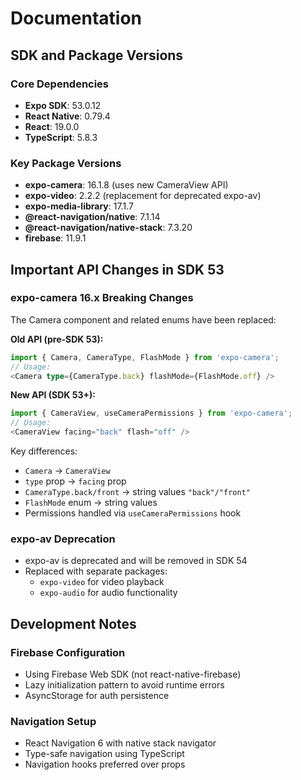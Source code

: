 # Documentation

## SDK and Package Versions

### Core Dependencies
- **Expo SDK**: 53.0.12
- **React Native**: 0.79.4
- **React**: 19.0.0
- **TypeScript**: 5.8.3

### Key Package Versions
- **expo-camera**: 16.1.8 (uses new CameraView API)
- **expo-video**: 2.2.2 (replacement for deprecated expo-av)
- **expo-media-library**: 17.1.7
- **@react-navigation/native**: 7.1.14
- **@react-navigation/native-stack**: 7.3.20
- **firebase**: 11.9.1

## Important API Changes in SDK 53

### expo-camera 16.x Breaking Changes
The Camera component and related enums have been replaced:

**Old API (pre-SDK 53):**
```typescript
import { Camera, CameraType, FlashMode } from 'expo-camera';
// Usage:
<Camera type={CameraType.back} flashMode={FlashMode.off} />
```

**New API (SDK 53+):**
```typescript
import { CameraView, useCameraPermissions } from 'expo-camera';
// Usage:
<CameraView facing="back" flash="off" />
```

Key differences:
- `Camera` → `CameraView`
- `type` prop → `facing` prop
- `CameraType.back/front` → string values `"back"/"front"`
- `FlashMode` enum → string values
- Permissions handled via `useCameraPermissions` hook

### expo-av Deprecation
- expo-av is deprecated and will be removed in SDK 54
- Replaced with separate packages:
  - `expo-video` for video playback
  - `expo-audio` for audio functionality

## Development Notes

### Firebase Configuration
- Using Firebase Web SDK (not react-native-firebase)
- Lazy initialization pattern to avoid runtime errors
- AsyncStorage for auth persistence

### Navigation Setup
- React Navigation 6 with native stack navigator
- Type-safe navigation using TypeScript
- Navigation hooks preferred over props